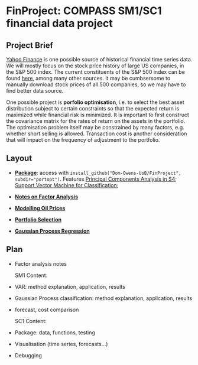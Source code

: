 # FinProject: COMPASS SM1/SC1 financial data project

## Project Brief 


[Yahoo Finance](https://finance.yahoo.com/) is one possible source of historical financial time series data.
We will mostly focus on the stock price history of large US companies, in the S&P
500 index. The current constituents of the S&P 500 index can be found [here](https://www.barchart.com/stocks/indices/sp/sp500),
among many other sources. It may be cumbsersome to manually download stock
prices of all 500 companies, so we may have to find better data source.


One possible project is **porfolio optimisation**, i.e. to select the best asset
distribution subject to certain constraints so that the expected return is
maximized while financial risk is minimized. It is important to first construct
the covariance matrix for the rates of return on the assets in the portfolio. The
optimisation problem itself may be constrained by many factors, e.g. whether
short selling is allowed. Transaction cost is another consideration that will
impact on the frequency of adjustment to the portfolio.



## Layout
- [**Package**](https://github.com/Dom-Owens-UoB/FinProject/tree/master/portopt): access with `install_github("Dom-Owens-UoB/FinProject", subdir="portopt")`. Features [Principal Components Analysis in S4](https://github.com/Dom-Owens-UoB/FinProject/blob/master/portopt/R/myPCA.R); [Support Vector Machine for Classification](https://github.com/Dom-Owens-UoB/FinProject/blob/master/portopt/R/SupportVectorMachine.R);

- [**Notes on Factor Analysis**](https://github.com/Dom-Owens-UoB/FinProject/blob/master/Documents/FinProject.pdf)

- [**Modelling Oil Prices**](https://github.com/Dom-Owens-UoB/FinProject/blob/master/Documents/FinProject_Data_Analysis.pdf)

- [**Portfolio Selection**]()

- [**Gaussian Process Regression**]()


## Plan

- Factor analysis notes

  SM1 Content:
- VAR: method explanation, application, results
- Gaussian Process classification: method explanation, application, results
- forecast, cost comparison

  SC1 Content:
- Package: data, functions, testing
- Visualisation (time series, forecasts...)
- Debugging
